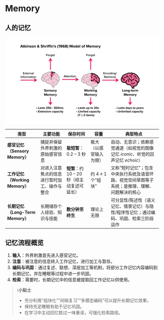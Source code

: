 # Memory





## 人的记忆

![Maths-Week-London-CENTURY-copy-2-1](images/Maths-Week-London-CENTURY-copy-2-1.png)

| 类型                             | 主要功能                                     | 保存时间                                    | 容量                   | 典型特点                                                     |
| -------------------------------- | -------------------------------------------- | ------------------------------------------- | ---------------------- | ------------------------------------------------------------ |
| **感官记忆（Sensory Memory）**   | 捕捉并保留外界刺激的原始感官信息             | **极短暂**：0.2 – 3 秒                      | 极大（以感官输入为限） | 自动、无意识；依赖感觉通道（如视觉的图像记忆 *iconic*、听觉的回声记忆 *echoic*） |
| **工作记忆（Working Memory）**   | 对进入注意焦点的信息进行暂时加工、操作与整合 | **短暂**：约 10 – 20 秒（经主动复述可延长） | 约 4 ± 1 个“组块”      | 又称“短时记忆”；包含中央执行系统及语音环路、视觉空间草图等子系统；是推理、理解、问题解决的核心 |
| **长期记忆（Long-Term Memory）** | 长期储存个人经验、知识与技能                 | **数分钟至终生**                            | 理论上无限             | 可分显性/陈述性（语义记忆、情景记忆）与隐性/程序性记忆；通过编码、巩固、检索三阶段运作 |

## 记忆流程概览

1. **输入**：外界刺激首先进入感官记忆。  
2. **注意**：被注意的信息转入工作记忆，进行加工与暂存。  
3. **编码与巩固**：通过复述、联想、深层加工等机制，将部分工作记忆内容编码到长期记忆，并在睡眠等过程中进一步巩固。  
4. **检索**：需要时，长期记忆中的信息被提取回工作记忆以供使用。

> ℹ**小贴士**  
>
> - 充分利用“组块化”“间隔复习”“多模态编码”可以提升长期记忆效果。  
> - 保持充足睡眠有助于记忆巩固。  
> - 在学习中主动回忆胜过一味重读，可强化检索路径。



